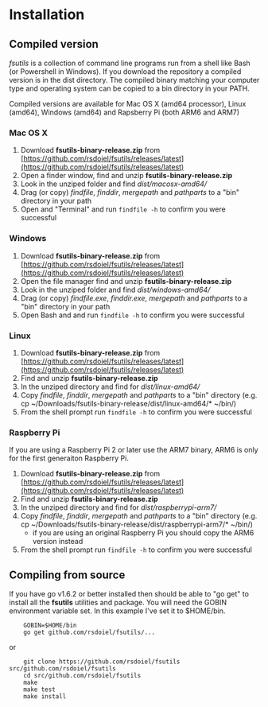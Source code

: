 
# Installation

## Compiled version

*fsutils* is a collection of command line programs run from a shell like Bash (or Powershell in Windows). If you download the repository a compiled version is in the dist directory. The compiled binary matching your computer type and operating system can be copied to a bin directory in your PATH.

Compiled versions are available for Mac OS X (amd64 processor), Linux (amd64), Windows (amd64) and Rapsberry Pi (both ARM6 and ARM7)

### Mac OS X

1. Download **fsutils-binary-release.zip** from [https://github.com/rsdoiel/fsutils/releases/latest](https://github.com/rsdoiel/fsutils/releases/latest)
2. Open a finder window, find and unzip **fsutils-binary-release.zip**
3. Look in the unziped folder and find *dist/macosx-amd64/*
4. Drag (or copy) *findfile*, *finddir*, *mergepath* and *pathparts* to a "bin" directory in your path
5. Open and "Terminal" and run `findfile -h` to confirm you were successful

### Windows

1. Download **fsutils-binary-release.zip** from [https://github.com/rsdoiel/fsutils/releases/latest](https://github.com/rsdoiel/fsutils/releases/latest)
2. Open the file manager find and unzip **fsutils-binary-release.zip**
3. Look in the unziped folder and find *dist/windows-amd64/*
4. Drag (or copy) *findfile.exe*, *finddir.exe*, *mergepath* and *pathparts* to a "bin" directory in your path
5. Open Bash and and run `findfile -h` to confirm you were successful

### Linux

1. Download **fsutils-binary-release.zip** from [https://github.com/rsdoiel/fsutils/releases/latest](https://github.com/rsdoiel/fsutils/releases/latest)
2. Find and unzip **fsutils-binary-release.zip**
3. In the unziped directory and find for *dist/linux-amd64/*
4. Copy *findfile*, *finddir*, *mergepath* and *pathparts* to a "bin" directory (e.g. cp ~/Downloads/fsutils-binary-release/dist/linux-amd64/\* ~/bin/)
5. From the shell prompt run `findfile -h` to confirm you were successful

### Raspberry Pi

If you are using a Raspberry Pi 2 or later use the ARM7 binary, ARM6 is only for the first generaiton Raspberry Pi.

1. Download **fsutils-binary-release.zip** from [https://github.com/rsdoiel/fsutils/releases/latest](https://github.com/rsdoiel/fsutils/releases/latest)
2. Find and unzip **fsutils-binary-release.zip**
3. In the unziped directory and find for *dist/raspberrypi-arm7/*
4. Copy *findfile*, *finddir*, *mergepath* and *pathparts* to a "bin" directory (e.g. cp ~/Downloads/fsutils-binary-release/dist/raspberrypi-arm7/\* ~/bin/)
    + if you are using an original Raspberry Pi you should copy the ARM6 version instead
5. From the shell prompt run `findfile -h` to confirm you were successful


## Compiling from source

If you have go v1.6.2 or better installed then should be able to "go get" to install all the **fsutils** utilities and
package. You will need the GOBIN environment variable set. In this example I've set it to $HOME/bin.

```
    GOBIN=$HOME/bin
    go get github.com/rsdoiel/fsutils/...
```

or

```
    git clone https://github.com/rsdoiel/fsutils src/github.com/rsdoiel/fsutils
    cd src/github.com/rsdoiel/fsutils
    make
    make test
    make install
```

